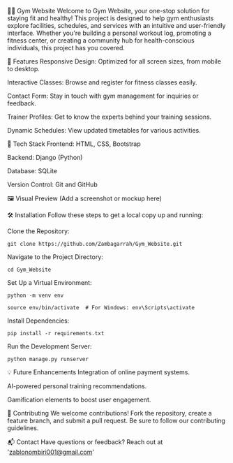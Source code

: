 🏋️‍♂️ Gym Website
Welcome to Gym Website, your one-stop solution for staying fit and healthy! This project is designed to help gym enthusiasts explore facilities, schedules, and services with an intuitive and user-friendly interface. Whether you're building a personal workout log, promoting a fitness center, or creating a community hub for health-conscious individuals, this project has you covered.

🚀 Features
Responsive Design: Optimized for all screen sizes, from mobile to desktop.

Interactive Classes: Browse and register for fitness classes easily.

Contact Form: Stay in touch with gym management for inquiries or feedback.

Trainer Profiles: Get to know the experts behind your training sessions.

Dynamic Schedules: View updated timetables for various activities.

🔧 Tech Stack
Frontend: HTML, CSS, Bootstrap

Backend: Django (Python)

Database: SQLite

Version Control: Git and GitHub

🖼️ Visual Preview
(Add a screenshot or mockup here)

🛠️ Installation
Follow these steps to get a local copy up and running:

Clone the Repository:

```
git clone https://github.com/Zambagarrah/Gym_Website.git
```
Navigate to the Project Directory:

```
cd Gym_Website
```
Set Up a Virtual Environment:

```
python -m venv env
```
```
source env/bin/activate  # For Windows: env\Scripts\activate
```
Install Dependencies:

```
pip install -r requirements.txt
```
Run the Development Server:

```
python manage.py runserver
```
💡 Future Enhancements
Integration of online payment systems.

AI-powered personal training recommendations.

Gamification elements to boost user engagement.

🤝 Contributing
We welcome contributions! Fork the repository, create a feature branch, and submit a pull request. Be sure to follow our contributing guidelines.

📬 Contact
Have questions or feedback? Reach out at 'zablonombiri001@gmail.com'
